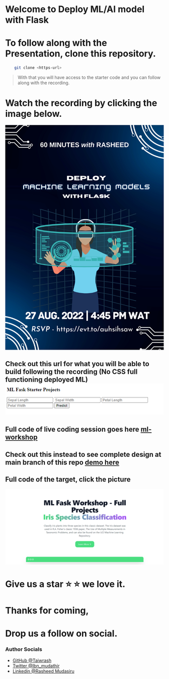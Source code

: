 #   Welcome to Deploy ML/AI model with Flask


#   To follow along with the Presentation, clone this repository.

```bash
    git clone <https-url>
```
>   With that you will have access to the starter code and you can follow along with the recording.

#   Watch the recording by clicking the image below.
[![poster](assets/poster.png)](https://tldv.io/app/meetings/630a409bb6e9980014708458/)

## Check out this url for what you will be able to build following the recording (No CSS full functioning deployed ML) [![demo here](assets/live.png)](https://ml-workshop.herokuapp.com/) 

##  Full code of live coding session goes here [ml-workshop](https://github.com/Taiwrash/machine-learning-ai-deployment-with-flask-workshop/tree/live-coding)

## Check out this instead to see complete design at main branch of this repo [demo here](https://ml-ai-flask.herokuapp.com/)

## Full code of the target, click the picture 

[![Landing](assets/landing.png)](https://github.com/Taiwrash/machine-learning-ai-deployment-with-flask-workshop/tree/main)



#   Give us a star :star: :star: we love it.

#   Thanks for coming,

# Drop us a follow on social.

### Author Socials

-   [GitHub @Taiwrash](https://github.com/Taiwrash)
-   [Twitter @Ibn_mudathir](https://twitter.com/Ibn_mudathir)
-   [Linkedin @Rasheed Mudasiru](https://linkedin.com/in/rasheedtaiwo)
